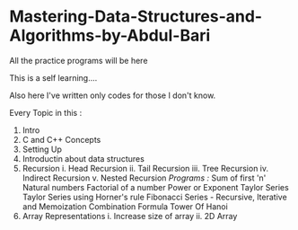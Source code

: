 # Mastering-Data-Structures-and-Algorithms-by-Abdul-Bari
 All the practice programs will be here

This is a self learning....

Also here I've written only codes for those I don't know.


Every Topic in this :

1. Intro
2. C and C++ Concepts
3. Setting Up
4. Introductin about data structures
5. Recursion
    i.    Head Recursion
    ii.  Tail Recursion
    iii. Tree Recursion
    iv.  Indirect Recursion
    v.   Nested Recursion
    *Programs :*
        Sum of first 'n' Natural numbers
        Factorial of a number
        Power or Exponent
        Taylor Series
        Taylor Series using Horner's rule
        Fibonacci Series - Recursive, Iterative and Memoization
        Combination Formula
        Tower Of Hanoi
6. Array Representations
   i.  Increase size of array
   ii. 2D Array
